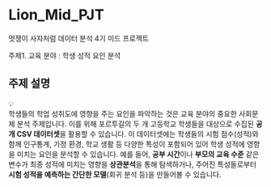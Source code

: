 # Lion_Mid_PJT
멋쟁이 사자처럼 데이터 분석 4기 미드 프로젝트

주제1. 교육 분야 : 학생 성적 요인 분석 

## 주제 설명
💡  
학생들의 학업 성취도에 영향을 주는 요인을 파악하는 것은 교육 분야의 중요한 사회문제 분석 주제입니다. 이를 위해 포르투갈의 두 개 고등학교 학생들을 대상으로 수집된 **공개 CSV 데이터셋**을 활용할 수 있습니다. 이 데이터셋에는 학생들의 시험 점수(성적)와 함께 인구통계, 가정 환경, 학교 생활 등 다양한 특성이 포함되어 있어 학생 성적에 영향을 미치는 요인을 분석할 수 있습니다. 예를 들어, **공부 시간**이나 **부모의 교육 수준** 같은 변수가 최종 성적에 미치는 영향을 **상관분석**을 통해 탐색하거나, 주어진 특성들로부터 **시험 성적을 예측하는 간단한 모델**(회귀 분석 등)을 만들어볼 수 있습니다.

